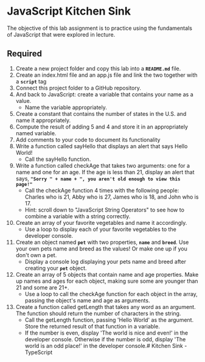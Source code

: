 # JavaScript Kitchen Sink
The objective of this lab assignment is to practice using the fundamentals of JavaScript that were explored in lecture.

## Required
1. Create a new project folder and copy this lab into a **``` README.md ```** file.
2. Create an index.html file and an app.js file and link the two together with a **```script```** tag
3. Connect this project folder to a GitHub repository.
4. And back to JavaScript: create a variable that contains your name as a value.
    * Name the variable appropriately.
5. Create a constant that contains the number of states in the U.S. and name it appropriately.
6. Compute the result of adding 5 and 4 and store it in an appropriately named variable.
7. Add comments to your code to document its functionality
8. Write a function called sayHello that displays an alert that says Hello World!
    * Call the sayHello function.
9. Write a function called checkAge that takes two arguments: one for a name and one for an age. If the age is less than 21, display an alert that says, **```"Sorry " + name + ", you aren't old enough to view this page!"```**
    * Call the checkAge function 4 times with the following people: Charles who is 21, Abby who is 27, James who is 18, and John who is 17.
    * Hint: scroll down to "JavaScript String Operators" to see how to combine a variable with a string correctly.
10. Create an array of your favorite vegetables and name it accordingly.
    * Use a loop to display each of your favorite vegetables to the developer console.
11. Create an object named **```pet```** with two properties, **```name```** and **```breed```**. Use your own pets name and breed as the values! Or make one up if you don't own a pet.
    * Display a console log displaying your pets name and breed after creating your **```pet```** object.
12. Create an array of 5 objects that contain name and age properties. Make up names and ages for each object, making sure some are younger than 21 and some are 21+.
    * Use a loop to call the checkAge function for each object in the array, passing the object's name and age as arguments.
13. Create a function called getLength that takes any word as an argument. The function should return the number of characters in the string.
    * Call the getLength function, passing 'Hello World' as the argument. Store the returned result of that function in a variable.
    * If the number is even, display 'The world is nice and even!' in the developer console. Otherwise if the number is odd, display 'The world is an odd place!' in the developer console.# Kitchen Sink - TypeScript
